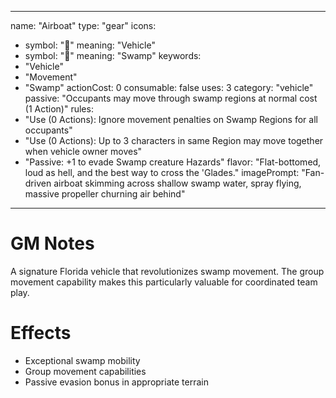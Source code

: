 
---
name: "Airboat"
type: "gear"
icons:
  - symbol: "🚤"
    meaning: "Vehicle"
  - symbol: "🐊"
    meaning: "Swamp"
keywords:
  - "Vehicle"
  - "Movement"
  - "Swamp"
actionCost: 0
consumable: false
uses: 3
category: "vehicle"
passive: "Occupants may move through swamp regions at normal cost (1 Action)"
rules:
  - "Use (0 Actions): Ignore movement penalties on Swamp Regions for all occupants"
  - "Use (0 Actions): Up to 3 characters in same Region may move together when vehicle owner moves"
  - "Passive: +1 to evade Swamp creature Hazards"
flavor: "Flat-bottomed, loud as hell, and the best way to cross the 'Glades."
imagePrompt: "Fan-driven airboat skimming across shallow swamp water, spray flying, massive propeller churning air behind"
---

# GM Notes

A signature Florida vehicle that revolutionizes swamp movement. The group movement capability makes this particularly valuable for coordinated team play.

# Effects

- Exceptional swamp mobility
- Group movement capabilities 
- Passive evasion bonus in appropriate terrain

